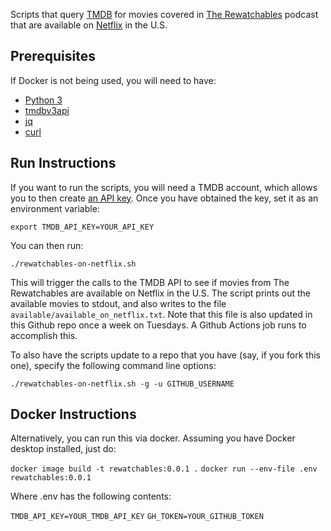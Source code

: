 Scripts that query [TMDB](https://www.themoviedb.org) for movies covered in [The Rewatchables](https://www.theringer.com/the-rewatchables) podcast that are available on [Netflix](https://www.netflix.com/) in the U.S.

## Prerequisites
If Docker is not being used, you will need to have:

* [Python 3](https://www.python.org/downloads/)
* [tmdbv3api](https://pypi.org/project/tmdbv3api/)
* [jq](https://jqlang.github.io/jq/)
* [curl](https://curl.se/)

## Run Instructions
If you want to run the scripts, you will need a TMDB account, which allows you to then create [an API key](https://www.themoviedb.org/settings/api). Once you have obtained the key, set it as an environment variable:

```export TMDB_API_KEY=YOUR_API_KEY```

You can then run:

```./rewatchables-on-netflix.sh```

This will trigger the calls to the TMDB API to see if movies from The Rewatchables are available on Netflix in the U.S. The script prints out the available movies to stdout, and also writes to the file `available/available_on_netflix.txt`. Note that this file is also updated in this Github repo once a week on Tuesdays. A Github Actions job runs to accomplish this.

To also have the scripts update to a repo that you have (say, if you fork this one), specify the following command line options:

```./rewatchables-on-netflix.sh -g -u GITHUB_USERNAME```

## Docker Instructions
Alternatively, you can run this via docker. Assuming you have Docker desktop installed, just do:

```docker image build -t rewatchables:0.0.1 .```
```docker run --env-file .env rewatchables:0.0.1```

Where .env has the following contents:

```TMDB_API_KEY=YOUR_TMDB_API_KEY```
```GH_TOKEN=YOUR_GITHUB_TOKEN```